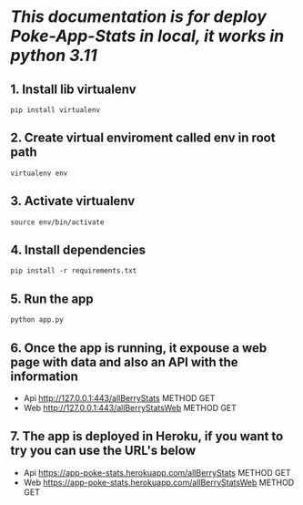 # *This documentation is for deploy Poke-App-Stats in local, it works in python 3.11*

## 1. Install lib virtualenv
`pip install virtualenv`

## 2. Create virtual enviroment called env in root path
`virtualenv env`

## 3. Activate virtualenv
`source env/bin/activate`

## 4. Install dependencies
`pip install -r requirements.txt`

## 5. Run the app
`python app.py`

## 6. Once the app is running, it expouse a web page with data and also an API with the information
* Api http://127.0.0.1:443/allBerryStats METHOD GET
* Web http://127.0.0.1:443/allBerryStatsWeb METHOD GET

## 7. The app is deployed in Heroku, if you want to try you can use the URL's below
* Api https://app-poke-stats.herokuapp.com/allBerryStats METHOD GET
* Web https://app-poke-stats.herokuapp.com/allBerryStatsWeb METHOD GET

